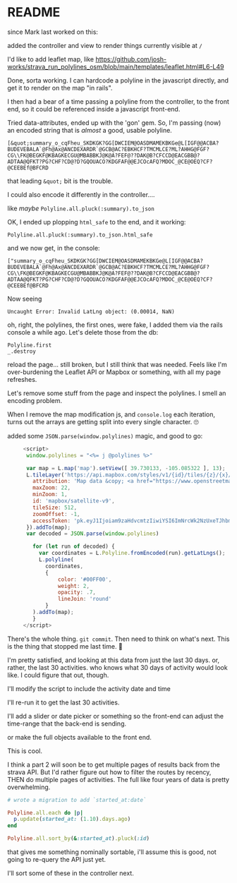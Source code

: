 # README

since Mark last worked on this:

added the controller and view to render things currently visible at `/`

I'd like to add leaflet map, like https://github.com/josh-works/strava_run_polylines_osm/blob/main/templates/leaflet.html#L6-L49

Done, sorta working. I can hardcode a polyline in the javascript directly, and get it to render on the map "in rails". 

I then had a bear of a time passing a polyline from the controller, to the front end, so it could be referenced inside a javascript front-end.

Tried data-attributes, ended up with the 'gon' gem. So, I'm passing (now) an encoded string that is _almost_ a good, usable polyline.

```
[&quot;summary_o_cqFheu_SKDKGK?GG[DWCIEM@OASDMAMEKBKGe@L[IGF@@ACBA?BUDEVEBALA`@Fh@Ax@ANCDEXARDR`@GCB@AC?EBKHCF?TMCMLCE?ML?AHHG@FGF?CG\\FK@BEGKF@KBAGKECGU@MBABBKJ@K@A?FEF@??DAK@B?CFCCD@EACGBB@?ADTAA@QFKT?PG?CHF?CD@?D?GQOUACO?KDGFAF@@EJCOcAFQ?MDOC_@CE@OEQ?CF?@CEEBEf@BFCRD
```

that leading `&quot;` bit is the trouble.

I could also encode it differently in the controller....

like _maybe_ `Polyline.all.pluck(:summary).to_json`

OK, I ended up plopping `html_safe` to the end, and it working:

```
Polyline.all.pluck(:summary).to_json.html_safe
```

and we now get, in the console:

```
["summary_o_cqFheu_SKDKGK?GG[DWCIEM@OASDMAMEKBKGe@L[IGF@@ACBA?BUDEVEBALA`@Fh@Ax@ANCDEXARDR`@GCB@AC?EBKHCF?TMCMLCE?ML?AHHG@FGF?CG\\FK@BEGKF@KBAGKECGU@MBABBKJ@K@A?FEF@??DAK@B?CFCCD@EACGBB@?ADTAA@QFKT?PG?CHF?CD@?D?GQOUACO?KDGFAF@@EJCOcAFQ?MDOC_@CE@OEQ?CF?@CEEBEf@BFCRD
```

Now seeing 

```
Uncaught Error: Invalid LatLng object: (0.00014, NaN)
```

oh, right, the polylines, the first ones, were fake, I added them via the rails console a while ago. Let's delete those from the db:

```
Polyline.first
_.destroy
```

reload the page... still broken, but I still think that was needed. Feels like I'm over-burdening the Leaflet API or Mapbox or something, with all my page refreshes.

Let's remove some stuff from the page and inspect the polylines. I smell an encoding problem.

When I remove the map modification js, and `console.log` each iteration, turns out the arrays are getting split into every single character. 🙄

added some `JSON.parse(window.polylines)` magic, and good to go:

```javascript
     <script>
      window.polylines = "<%= j @polylines %>"

      var map = L.map('map').setView([ 39.730133, -105.085322 ], 13);
      L.tileLayer('https://api.mapbox.com/styles/v1/{id}/tiles/{z}/{x}/{y}?access_token={accessToken}', {
        attribution: 'Map data &copy; <a href="https://www.openstreetmap.org/copyright">OpenStreetMap</a> contributors, Imagery © <a href="https://www.mapbox.com/">Mapbox</a>',
        maxZoom: 22,
        minZoom: 1,
        id: 'mapbox/satellite-v9',
        tileSize: 512,
        zoomOffset: -1,
        accessToken: 'pk.eyJ1Ijoiam9zaHdvcmtzIiwiYSI6ImNrcWk2NzUxeTJhbm8yem4weDFreTY5bjQifQ.Qja1F9B1-i7hK3KOvSYAvg'
      }).addTo(map);
      var decoded = JSON.parse(window.polylines)

        for (let run of decoded) {
          var coordinates = L.Polyline.fromEncoded(run).getLatLngs();
          L.polyline(
            coordinates,
            {
                color: '#00FF00',
                weight: 2,
                opacity: .7,
                lineJoin: 'round'
            }
        ).addTo(map);
        }
     </script>
```

There's the whole thing. `git commit`. Then need to think on what's next. This is the thing that stopped me last time. :facepalm: 

I'm pretty satisfied, and looking at this data from just the last 30 days. or, rather, the last 30 activities. who knows what 30 days of activity would look like. I could figure that out, though.

I'll modify the script to include the activity date and time

I'll re-run it to get the last 30 activities. 

I'll add a slider or date picker or something so the front-end can adjust the time-range that the back-end is sending. 

or make the full objects available to the front end. 

This is cool. 

I think a part 2 will soon be to get multiple pages of results back from the strava API. But I'd rather figure out how to filter the routes by recency, THEN do multiple pages of activities. The full like four years of data is pretty overwhelming. 

```ruby
# wrote a migration to add `started_at:date` 

Polyline.all.each do |p|
  p.update(started_at: (1.10).days.ago)
end

Polyline.all.sort_by(&:started_at).pluck(:id)

```

that gives me something nominally sortable, i'll assume this is good, not going to re-query the API just yet. 

I'll sort some of these in the controller next. 